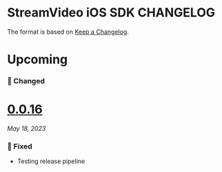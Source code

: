 # StreamVideo iOS SDK CHANGELOG

The format is based on [Keep a Changelog](https://keepachangelog.com/en/1.0.0/).

# Upcoming

### 🔄 Changed

# [0.0.16](https://github.com/GetStream/stream-video-swift/releases/tag/0.0.16)
_May 18, 2023_

### 🐞 Fixed

- Testing release pipeline
